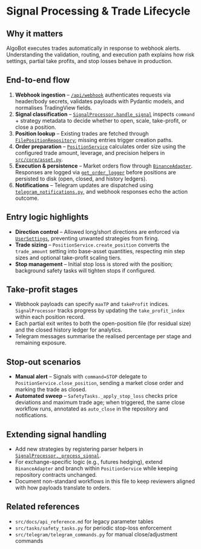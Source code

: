 # Signal Processing & Trade Lifecycle

## Why it matters
AlgoBot executes trades automatically in response to webhook alerts. Understanding the validation, routing, and execution path explains how risk settings, partial take profits, and stop losses behave in production.

## End-to-end flow
1. **Webhook ingestion** – [`/api/webhook`](../api/webhook.py) authenticates requests via header/body secrets, validates payloads with Pydantic models, and normalises TradingView fields.
2. **Signal classification** – [`SignalProcessor.handle_signal`](../services/signal_processor.py) inspects `command` + strategy metadata to decide whether to open, scale, take-profit, or close a position.
3. **Position lookup** – Existing trades are fetched through [`FilePositionRepository`](../repositories/file_position_repository.py); missing entries trigger creation paths.
4. **Order preparation** – [`PositionService`](../services/position_service.py) calculates order size using the configured trade amount, leverage, and precision helpers in [`src/core/asset.py`](../core/asset.py).
5. **Execution & persistence** – Market orders flow through [`BinanceAdapter`](../adapters/binance_adapter.py). Responses are logged via [`get_order_logger`](../core/logging_config.py) before positions are persisted to disk (open, closed, and history ledgers).
6. **Notifications** – Telegram updates are dispatched using [`telegram_notifications.py`](../telegram/telegram_notifications.py), and webhook responses echo the action outcome.

## Entry logic highlights
- **Direction control** – Allowed long/short directions are enforced via [`UserSettings`](../core/user_settings.py), preventing unwanted strategies from firing.
- **Trade sizing** – `PositionService.create_position` converts the `trade_amount` setting into base-asset quantities, respecting min step sizes and optional take-profit scaling tiers.
- **Stop management** – Initial stop loss is stored with the position; background safety tasks will tighten stops if configured.

## Take-profit stages
- Webhook payloads can specify `maxTP` and `takeProfit` indices. `SignalProcessor` tracks progress by updating the `take_profit_index` within each position record.
- Each partial exit writes to both the open-position file (for residual size) and the closed history ledger for analytics.
- Telegram messages summarise the realised percentage per stage and remaining exposure.

## Stop-out scenarios
- **Manual alert** – Signals with `command=STOP` delegate to `PositionService.close_position`, sending a market close order and marking the trade as closed.
- **Automated sweep** – `SafetyTasks._apply_stop_loss` checks price deviations and maximum trade age; when triggered, the same close workflow runs, annotated as `auto_close` in the repository and notifications.

## Extending signal handling
- Add new strategies by registering parser helpers in [`SignalProcessor._process_signal`](../services/signal_processor.py).
- For exchange-specific logic (e.g., futures hedging), extend `BinanceAdapter` and branch within `PositionService` while keeping repository contracts unchanged.
- Document non-standard workflows in this file to keep reviewers aligned with how payloads translate to orders.

## Related references
- `src/docs/api_reference.md` for legacy parameter tables
- `src/tasks/safety_tasks.py` for periodic stop-loss enforcement
- `src/telegram/telegram_commands.py` for manual close/adjustment commands